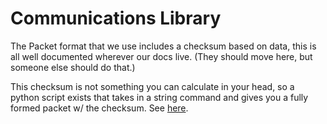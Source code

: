 # Communications Library

The Packet format that we use includes a checksum based on data, this is all well documented wherever our docs live. (They should move here, but someone else should do that.)

This checksum is not something you can calculate in your head, so a python script exists that takes in a string command and gives you a fully formed packet w/ the checksum. See [here](https://github.com/Space-Enterprise-at-Berkeley/Tests/blob/master/packet_gen.py).
